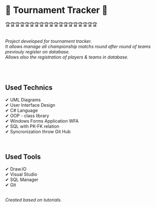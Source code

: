 <h1>&#127919 Tournament Tracker &#127919</h1>
<p>&#127942&#127942&#127942&#127942&#127942&#127942&#127942&#127942&#127942&#127942&#127942&#127942&#127942&#127942&#127942&#127942&#127942&#127942&#127942
</p>

<br>
<i>
Project developed for tournament tracker. <br>
It allows manage all championship matchs round after round of teams previouly register on database. <br>
Allows also the registration of players & teams in database.
</i>

<br><br>

<h2>Used Technics</h2>
<p>
&#10004 UML Diagrams<br>
&#10004 User Interface Design<br>
&#10004 C# Language <br>
&#10004 OOP - class library<br>
&#10004 Windows Forms Application WFA<br>
&#10004 SQL with PK-FK relation <br>
&#10004 Syncronization throw Git Hub <br>  
</p>

<br>

<h2>Used Tools</h2>
<p>
&#10004 Draw.IO <br>
&#10004 Visual Studio <br>
&#10004 SQL Manager <br>
&#10004 Git <br> 
</p>

<br>
<i>Created based on tutorials.</i>
